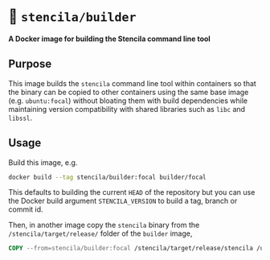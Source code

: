 # 🐳 `stencila/builder`

**A Docker image for building the Stencila command line tool**

## Purpose

This image builds the `stencila` command line tool within containers so that the binary can be copied to other containers using the same base image (e.g. `ubuntu:focal`) without bloating them with build dependencies while maintaining version compatibility with shared libraries such as `libc` and `libssl`.

## Usage

Build this image, e.g.

```sh
docker build --tag stencila/builder:focal builder/focal
```

This defaults to building the current `HEAD` of the repository but you can use the Docker build argument `STENCILA_VERSION` to build a tag, branch or commit id.

Then, in another image copy the `stencila` binary from the `/stencila/target/release/` folder of the `builder` image,

```Dockerfile
COPY --from=stencila/builder:focal /stencila/target/release/stencila /usr/local/bin/
```
